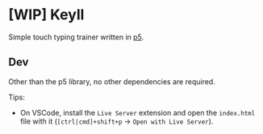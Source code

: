 # [WIP] Keyll

Simple touch typing trainer written in [p5](https://p5js.org/).

## Dev

Other than the p5 library, no other dependencies are required.

Tips:

- On VSCode, install the `Live Server` extension and open the `index.html` file with it (`[ctrl|cmd]+shift+p` -> `Open with Live Server`).
